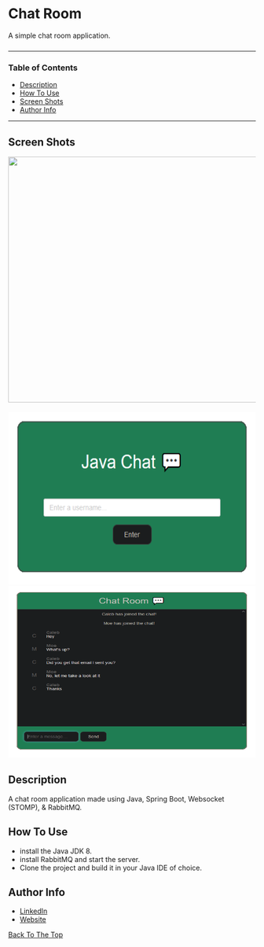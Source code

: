 # Chat Room

A simple chat room application.
  
###
---
  ### Table of Contents

- [Description](#description)
- [How To Use](#how-to-use)
- [Screen Shots](#screen-shots)
- [Author Info](#author-info)
  

---

 ## Screen Shots


<div class='container'align='center'>
  <img src="https://github.com/ctrl-alt-caleb/ChatRoom/blob/main/Images/JavaChatclip.gif" width="800" height="500"><br><br>
</div>

<div class='container'align='center'>
  <img src="https://github.com/ctrl-alt-caleb/ChatRoom/blob/main/Images/javachatLogin1.PNG" width="800" height="350">
  <img src="https://github.com/ctrl-alt-caleb/ChatRoom/blob/main/Images/javachatRoom1.PNG" width="800" height="350">
</div>


  

## Description
  
 A chat room application made using Java, Spring Boot, Websocket (STOMP), & RabbitMQ.
  
## How To Use

- install the Java JDK 8.
- install RabbitMQ and start the server.
- Clone the project and build it in your Java IDE of choice.


## Author Info

- [LinkedIn](https://linkedin.com/in/calebhebert)
- [Website](https://calebhebert.com)<br>


[Back To The Top](#Chat-Room)



